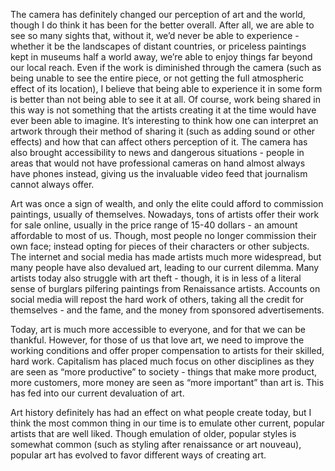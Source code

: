 The camera has definitely changed our perception of art and the world, though I do think it has been for the better overall. After all, we are able to see so many sights that, without it, we’d never be able to experience - whether it be the landscapes of distant countries, or priceless paintings kept in museums half a world away, we’re able to enjoy things far beyond our local reach. Even if the work is diminished through the camera (such as being unable to see the entire piece, or not getting the full atmospheric effect of its location), I believe that being able to experience it in some form is better than not being able to see it at all. Of course, work being shared in this way is not something that the artists creating it at the time would have ever been able to imagine. It’s interesting to think how one can interpret an artwork through their method of sharing it (such as adding sound or other effects) and how that can affect others perception of it. The camera has also brought accessibility to news and dangerous situations - people in areas that would not have professional cameras on hand almost always have phones instead, giving us the invaluable video feed that journalism cannot always offer. 

Art was once a sign of wealth, and only the elite could afford to commission paintings, usually of themselves. Nowadays, tons of artists offer their work for sale online, usually in the price range of 15-40 dollars - an amount affordable to most of us. Though, most people no longer commission their own face; instead opting for pieces of their characters or other subjects. The internet and social media has made artists much more widespread, but many people have also devalued art, leading to our current dilemma. Many artists today also struggle with art theft - though, it is in less of a literal sense of burglars pilfering paintings from Renaissance artists. Accounts on social media will repost the hard work of others, taking all the credit for themselves - and the fame, and the money from sponsored advertisements. 

Today, art is much more accessible to everyone, and for that we can be thankful. However, for those of us that love art, we need to improve the working conditions and offer proper compensation to artists for their skilled, hard work. Capitalism has placed much focus on other disciplines as they are seen as “more productive” to society - things that make more product, more customers, more money are seen as “more important” than art is. This has fed into our current devaluation of art. 

Art history definitely has had an effect on what people create today, but I think the most common thing in our time is to emulate other current, popular artists that are well liked. Though emulation of older, popular styles is somewhat common (such as styling after renaissance or art nouveau), popular art has evolved to favor different ways of creating art. 
